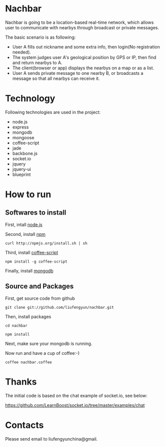 # Nachbar
Nachbar is going to be a location-based real-time network, which allows user to communicate with nearbys through broadcast or private messages.

The basic scenario is as following:

  - User A fills out nickname and some extra info, then login(No registration needed).
  - The system judges user A's geological position by GPS or IP, then find and return nearbys to A.
  - The client(browser or app) displays the nearbys on a map or as a list.
  - User A sends private message to one nearby B, or broadcasts a message so that all nearbys can receive it.

# Technology

Following technologies are used in the project:

  - node.js
  - express
  - mongodb
  - mongoose
  - coffee-script
  - jade
  - backbone.js
  - socket.io
  - jquery
  - jquery-ui
  - blueprint

# How to run

## Softwares to install

First, intall [node.js](http://nodejs.org/)

Second, install [npm](http://npmjs.org/)

    curl http://npmjs.org/install.sh | sh

Third, install [coffee-script](http://jashkenas.github.com/coffee-script/)

    npm install -g coffee-script

Finally, install [mongodb](http://www.mongodb.org/)

## Source and Packages

First, get source code from github

    git clone git://github.com/liufengyun/nachbar.git

Then, install packages

    cd nachbar

    npm install

Next, make sure your mongodb is running.

Now run and have a cup of coffee:-)

    coffee nachbar.coffee
  
# Thanks

The initial code is based on the chat example of socket.io, see below:

https://github.com/LearnBoost/socket.io/tree/master/examples/chat

# Contacts

Please send email to liufengyunchina@gmail.
